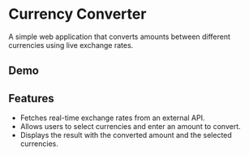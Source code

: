 # Currency Converter

A simple web application that converts amounts between different currencies using live exchange rates.

## Demo

## Features

- Fetches real-time exchange rates from an external API.
- Allows users to select currencies and enter an amount to convert.
- Displays the result with the converted amount and the selected currencies.

